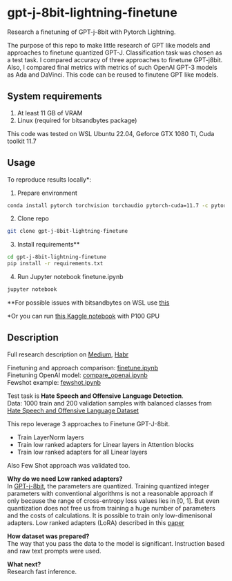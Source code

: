 # gpt-j-8bit-lightning-finetune

Research a finetuning of GPT-j-8bit with Pytorch Lightning. 

The purpose of this repo to make little research of GPT like models and approaches to finetune quantized GPT-J. Сlassification task was chosen as a test task. I compared accuracy of three approaches to finetune GPT-j8bit. Also, I compared final metrics with metrics of such OpenAI GPT-3 models as Ada and DaVinci. This code can be reused to finutene GPT like models.

## System requirements

1. At least 11 GB of VRAM
2. Linux (required for bitsandbytes package)

This code was tested on WSL Ubuntu 22.04, Geforce GTX 1080 TI, Cuda toolkit 11.7

## Usage

To reproduce results locally*:

1. Prepare environment
```bash
conda install pytorch torchvision torchaudio pytorch-cuda=11.7 -c pytorch -c nvidia
```
2. Clone repo
```bash
git clone gpt-j-8bit-lightning-finetune
```
3. Install requirements**
```bash
cd gpt-j-8bit-lightning-finetune
pip install -r requirements.txt
```
4. Run Jupyter notebook finetune.ipynb
```bash
jupyter notebook
```
**For possible issues with bitsandbytes on WSL use [this](https://github.com/TimDettmers/bitsandbytes/issues/112#issuecomment-1406329180)  

*Or you can run [this Kaggle notebook](https://www.kaggle.com/code/vetka925/gpt-j-8bit-finetuning/notebook) with P100 GPU  


## Description

Full research description on [Medium](https://medium.com/@vitaley.grechachin/how-to-train-a-capable-gpt-3-model-at-home-9c5b400ca7f), [Habr]()

Finetuning and approach comparison: [finetune.ipynb](https://github.com/vetka925/gpt-j-8bit-lightning-finetune/blob/master/finetune.ipynb)  
Finetuning OpenAI model: [compare_openai.ipynb](https://github.com/vetka925/gpt-j-8bit-lightning-finetune/blob/master/compare_openai.ipynb)  
Fewshot example: [fewshot.ipynb](https://github.com/vetka925/gpt-j-8bit-lightning-finetune/blob/master/fewshot.ipynb)
  
Test task is **Hate Speech and Offensive Language Detection**.  
Data: 1000 train and 200 validation samples with balanced classes from [Hate Speech and Offensive Language Dataset](https://www.kaggle.com/datasets/mrmorj/hate-speech-and-offensive-language-dataset)

This repo leverage 3 approaches to Finetune GPT-J-8bit.
* Train LayerNorm layers 
* Train low ranked adapters for Linear layers in Attention blocks 
* Train low ranked adapters for all Linear layers  

Also Few Shot approach was validated too.  
  
**Why do we need Low ranked adapters?**  
 In [GPT-j-8bit](https://huggingface.co/hivemind/gpt-j-6B-8bit), the parameters are quantized. Training quantized integer parameters with conventional algorithms is not a reasonable approach if only because the range of cross-entropy loss values lies in [0, 1]. But even quantization does not free us from training a huge number of parameters and the costs of calculations. It is possible to train only low-dimenisonal adapters. Low ranked adapters (LoRA) described in this [paper](https://arxiv.org/abs/2106.09685)  

**How dataset was prepared?**  
The way that you pass the data to the model is significant. Instruction based and raw text prompts were used.  

**What next?**  
Research fast inference.
